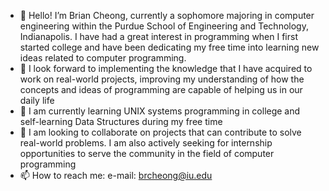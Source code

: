 - 👋 Hello! I’m Brian Cheong, currently a sophomore majoring in computer engineering within the Purdue School of Engineering and Technology, Indianapolis. I have had a great interest in programming when I first started college and have been dedicating my free time into learning new ideas related to computer programming.
- 👀 I look forward to implementing the knowledge that I have acquired to work on real-world projects, improving my understanding of how the concepts and ideas of programming are capable of helping us in our daily life
- 🌱 I am currently learning UNIX systems programming in college and self-learning Data Structures during my free time
- 💞️ I am looking to collaborate on projects that can contribute to solve real-world problems. I am also actively seeking for internship opportunities to serve the community in the field of computer programming
- 📫 How to reach me: 
e-mail: brcheong@iu.edu

<!---
Briann-CKS/Briann-CKS is a ✨ special ✨ repository because its `README.md` (this file) appears on your GitHub profile.
You can click the Preview link to take a look at your changes.
--->
